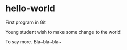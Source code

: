 # hello-world
First program in Git

Young student wish to make some change to the world!

To say more.
Bla~bla~bla~
